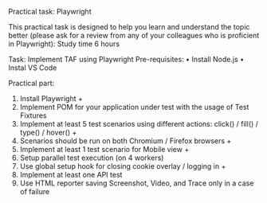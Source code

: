Practical task: Playwright

This practical task is designed to help you learn and understand the topic better (please ask for a review from any of your colleagues who is proficient in Playwright):
Study time 6 hours

Task: Implement TAF using Playwright
Pre-requisites:
•	Install Node.js
•	Instal VS Code

Practical part:
1.	Install Playwright +
2.	Implement POM for your application under test with the usage of Test Fixtures
3.	Implement at least 5 test scenarios using different actions: click() / fill() / type() / hover() +
4.	Scenarios should be run on both Chromium / Firefox browsers +
5.	Implement at least 1 test scenario for Mobile view +
6.	Setup parallel test execution (on 4 workers)
7.	Use global setup hook for closing cookie overlay / logging in +
8.	Implement at least one API test
9.	Use HTML reporter saving Screenshot, Video, and Trace only in a case of failure
